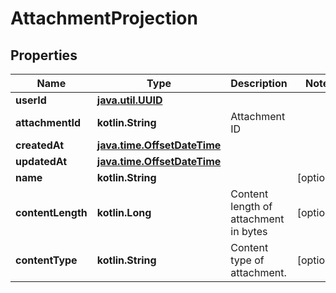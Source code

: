 
# AttachmentProjection

## Properties
Name | Type | Description | Notes
------------ | ------------- | ------------- | -------------
**userId** | [**java.util.UUID**](java.util.UUID) |  | 
**attachmentId** | **kotlin.String** | Attachment ID | 
**createdAt** | [**java.time.OffsetDateTime**](java.time.OffsetDateTime) |  | 
**updatedAt** | [**java.time.OffsetDateTime**](java.time.OffsetDateTime) |  | 
**name** | **kotlin.String** |  |  [optional]
**contentLength** | **kotlin.Long** | Content length of attachment in bytes |  [optional]
**contentType** | **kotlin.String** | Content type of attachment. |  [optional]



